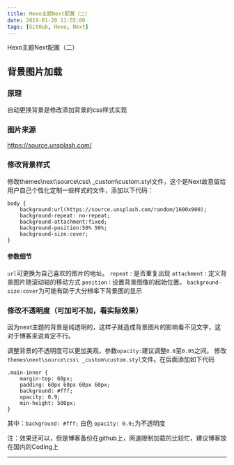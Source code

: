 ```yaml
---
title: Hexo主题Next配置（二）
date: 2019-01-20 11:55:00
tags: [GitHub, Hexo, Next]
---
```



Hexo主题Next配置（二）

<!--more-->

## 背景图片加载
### 原理
自动更换背景是修改添加背景的css样式实现

### 图片来源
https://source.unsplash.com/

### 修改背景样式
修改themes\next\source\css\ _custom\custom.styl文件，这个是Next故意留给用户自己个性化定制一些样式的文件，添加以下代码：
```
body {
    background:url(https://source.unsplash.com/random/1600x900);
    background-repeat: no-repeat;
    background-attachment:fixed;
    background-position:50% 50%;
    background-size:cover;
}
```
#### 参数细节
`url`可更换为自己喜欢的图片的地址。
`repeat：`是否重复出现
`attachment：`定义背景图片随滚动轴的移动方式
`position：`设置背景图像的起始位置。
`background-size:cover`为可能有助于大分辨率下背景图的显示

### 修改不透明度（可加可不加，看实际效果）
因为next主题的背景是纯透明的，这样子就造成背景图片的影响看不见文字，这对于博客来说肯定不行。

调整背景的不透明度可以更加美观，参数`opacity:`建议调整`0.8`至`0.95`之间。
修改`themes\next\source\css\ _custom\custom.styl`文件。在后面添加如下代码
```
.main-inner { 
    margin-top: 60px;
    padding: 60px 60px 60px 60px;
    background: #fff;
    opacity: 0.9;
    min-height: 500px;
}
```
其中：`background: #fff;` 白色
`opacity: 0.9;`为不透明度

注：效果还可以，但是博客备份在github上，网速限制加载的比较忙，建议博客放在国内的Coding上


---
